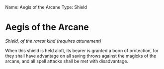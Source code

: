 Name: Aegis of the Arcane
Type: Shield

# Aegis of the Arcane
_Shield, of the rarest kind (requires attunement)_

When this shield is held aloft, its bearer is granted a boon of protection, for they shall have advantage on all saving throws against the magicks of the arcane, and all spell attacks shall be met with disadvantage.